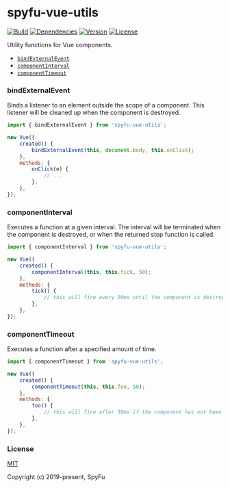 # spyfu-vue-utils

[![Build](https://img.shields.io/circleci/project/github/spyfu/spyfu-vue-utils/master.svg?style=flat)](https://circleci.com/gh/spyfu/spyfu-vue-utils)
[![Dependencies](https://img.shields.io/david/dev/spyfu/spyfu-vue-utils.svg?style=flat)](https://david-dm.org/spyfu/spyfu-vue-utils?type=dev)
[![Version](https://img.shields.io/npm/v/spyfu-vue-utils.svg?style=flat)](https://www.npmjs.com/package/spyfu-vue-utils)
[![License](https://img.shields.io/badge/license-MIT-blue.svg?style=flat)](https://github.com/spyfu/spyfu-vue-utils/blob/master/LICENSE)

Utility functions for Vue components.

- [`bindExternalEvent`](#bindexternalevent)
- [`componentInterval`](#componentinterval)
- [`componentTimeout`](#componenttimeout)

### bindExternalEvent

Binds a listener to an element outside the scope of a component. This listener will be cleaned up when the component is destroyed.

```js
import { bindExternalEvent } from 'spyfu-vue-utils';

new Vue({
    created() {
        bindExternalEvent(this, document.body, this.onClick);
    },
    methods: {
        onClick(e) {
            // ...
        },
    },
});
```

### componentInterval

Executes a function at a given interval. The interval will be terminated when the component is destroyed, or when the returned stop function is called.

```js
import { componentInterval } from 'spyfu-vue-utils';

new Vue({
    created() {
        componentInterval(this, this.tick, 50);
    },
    methods: {
        tick() {
            // this will fire every 50ms until the component is destroyed
        },
    },
});
```

### componentTimeout

Executes a function after a specified amount of time.

```js
import { componentTimeout } from 'spyfu-vue-utils';

new Vue({
    created() {
        componentTimeout(this, this.foo, 50);
    },
    methods: {
        foo() {
            // this will fire after 50ms if the component has not been destroyed
        },
    },
});
```

### License

[MIT](https://github.com/spyfu/spyfu-vue-utils/blob/master/LICENSE)

Copyright (c) 2019-present, SpyFu
